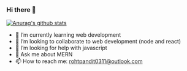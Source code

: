 ### Hi there 👋

[![Anurag's github stats](https://github-readme-stats.vercel.app/api?username=rohitpandit0311&show_icons=true&theme=dark)](https://github.com/anuraghazra/github-readme-stats)



- 🌱 I’m currently learning web development
- 👯 I’m looking to collaborate to web development (node and react)
- 🤔 I’m looking for help with javascript 
- 💬 Ask me about MERN 
- 📫 How to reach me: rohtpandit0311@outlook.com

